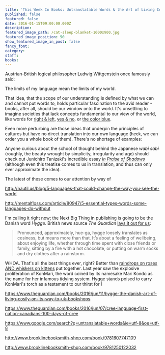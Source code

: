 ```yaml
---
title: 'This Week In Books: Untranslatable Words & the Art of Living Cozily'
published: false
featured: false
date: 2016-01-15T09:00:00.000Z
description:
featured_image_path: /cat-sleep-blanket-1600x900.jpg
featured_image_position: 50
show_featured_image_in_post: false
fancy_font:
category:
staff:
books:
---
```



Austrian-British logical philosopher Ludwig Wittgenstein once famously said:

The limits of my language mean the limits of my world.

That idea, that the scope of our understanding is defined by what we can and cannot put words to, holds particular fascination to the avid reader - books, after all, should be our window onto the world. It's unsettling to imagine societies that lack concepts fundamental to our view of the world, like words for [right & left](https://www.reddit.com/r/todayilearned/comments/1m6l0b/til_there_are_languages_without_the_terms_left/), [yes & no](http://mentalfloss.com/article/49480/8-fun-facts-about-irish-language), or [the color blue](http://io9.gizmodo.com/5902904/why-do-cultures-always-name-red-before-they-do-blue).

Even more perturbing are those ideas that underpin the principles of cultures but have no direct translation into our own language (heck, we can order you a whole book of them). There's no shortage of examples:

Anyone curious about the school of thought behind the Japanese *wabi sabi* (roughly, the beauty wrought by simplicity, irregularity and age) should check out Junichiro Tanizaki's incredible essay [*In Praise of Shadows*](http://dcrit.sva.edu/wp-content/uploads/2010/10/In-Praise-of-Shadows-Junichiro-Tanizaki.pdf) (although even this treatise comes to us in translation, and thus can only ever approximate the idea).

The latest of these comes to our attention by way of

http://nautil.us/blog/5-languages-that-could-change-the-way-you-see-the-world

http://mentalfloss.com/article/80947/5-essential-types-words-some-languages-do-without

I'm calling it right now; the Next Big Thing in publishing is going to be the Danish word *Hygge*. British news source *The Guardian* [lays it out for us](https://www.theguardian.com/books/2016/jun/11/hygge-the-danish-art-of-living-cosily-on-its-way-to-uk-bookshops):

> Pronounced, approximately, hue-ga, hygge loosely translates as cosiness, but means more than that. It’s about a feeling of wellbeing, about enjoying life, whether through time spent with close friends or family, sitting by a fire with a hot chocolate, or putting on warm socks and dry clothes after a rainstorm.

WHOA. That's all the best things ever, right? Better than [raindrops on roses AND whiskers on kittens](https://www.youtube.com/watch?v=33o32C0ogVM) put together. Last year saw the explosive proliferation of KonMari, the word coined by its namesake Mari Kondo as the name for her infamous tidying system. Hygge stands poised to carry KonMari's torch as a testament to our thirst for l

https://www.theguardian.com/books/2016/jun/11/hygge-the-danish-art-of-living-cosily-on-its-way-to-uk-bookshops

https://www.theguardian.com/books/2016/jun/07/cree-language-first-nation-canadians-100-days-of-cree

https://www.google.com/search?q=untranslatable+words&ie=utf-8&oe=utf-8

http://www.brooklinebooksmith-shop.com/book/9781607747109

http://www.brooklinebooksmith-shop.com/book/9781250122032